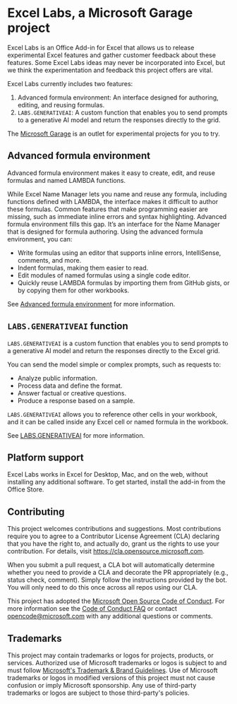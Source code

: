 # Excel Labs, a Microsoft Garage project

Excel Labs is an Office Add-in for Excel that allows us to release experimental Excel features and gather customer feedback about these features. Some Excel Labs ideas may never be incorporated into Excel, but we think the experimentation and feedback this project offers are vital.

Excel Labs currently includes two features:

1. Advanced formula environment: An interface designed for authoring, editing, and reusing formulas.
1. `LABS.GENERATIVEAI`: A custom function that enables you to send prompts to a generative AI model and return the responses directly to the grid.

The [Microsoft Garage](https://garage.microsoft.com) is an outlet for experimental projects for you to try.

## Advanced formula environment

Advanced formula environment makes it easy to create, edit, and reuse formulas and named LAMBDA functions.

While Excel Name Manager lets you name and reuse any formula, including functions defined with LAMBDA, the interface makes it difficult to author these formulas. Common features that make programming easier are missing, such as immediate inline errors and syntax highlighting. Advanced formula environment fills this gap. It’s an interface for the Name Manager that is designed for formula authoring. Using the advanced formula environment, you can:

- Write formulas using an editor that supports inline errors, IntelliSense, comments, and more.
- Indent formulas, making them easier to read.
- Edit modules of named formulas using a single code editor.
- Quickly reuse LAMBDA formulas by importing them from GitHub gists, or by copying them for other workbooks.

See [Advanced formula environment](/advanced-formula-environment/README.md) for more information.

## `LABS.GENERATIVEAI` function

`LABS.GENERATIVEAI` is a custom function that enables you to send prompts to a generative AI model and return the responses directly to the Excel grid.

You can send the model simple or complex prompts, such as requests to:

- Analyze public information.
- Process data and define the format.
- Answer factual or creative questions.
- Produce a response based on a sample.

`LABS.GENERATIVEAI` allows you to reference other cells in your workbook, and it can be called inside any Excel cell or named formula in the workbook.

See [LABS.GENERATIVEAI](/labs-generative-ai/README.md) for more information.

## Platform support

Excel Labs works in Excel for Desktop, Mac, and on the web, without installing any additional software. To get started, install the add-in from the Office Store.

## Contributing

This project welcomes contributions and suggestions.  Most contributions require you to agree to a Contributor License Agreement (CLA) declaring that you have the right to, and actually do, grant us the rights to use your contribution. For details, visit https://cla.opensource.microsoft.com.

When you submit a pull request, a CLA bot will automatically determine whether you need to provide a CLA and decorate the PR appropriately (e.g., status check, comment). Simply follow the instructions provided by the bot. You will only need to do this once across all repos using our CLA.

This project has adopted the [Microsoft Open Source Code of Conduct](https://opensource.microsoft.com/codeofconduct/). For more information see the [Code of Conduct FAQ](https://opensource.microsoft.com/codeofconduct/faq/) or contact [opencode@microsoft.com](mailto:opencode@microsoft.com) with any additional questions or comments.

## Trademarks

This project may contain trademarks or logos for projects, products, or services. Authorized use of Microsoft trademarks or logos is subject to and must follow [Microsoft's Trademark & Brand Guidelines](https://www.microsoft.com/legal/intellectualproperty/trademarks/usage/general). Use of Microsoft trademarks or logos in modified versions of this project must not cause confusion or imply Microsoft sponsorship. Any use of third-party trademarks or logos are subject to those third-party's policies.
